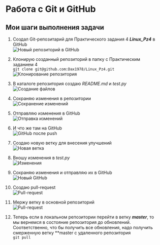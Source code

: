 # Работа с Git и GitHub

## Мои шаги выполнения задачи
1. Создал Git-репозитарий для Практического задания 4 ***Linux_Pz4*** в GitHub<br>
    ![Новый репозиторий в GitHub](./GitHub.png)

2. Клонирую созданный репозиторий в папку с Практическим заданием 4<br>
    `git clone git@github.com:Dax1978/Linux_Pz4.git`<br>
    ![Клонирование репозитория](./git_clone.png)

3. В каталоге репозитория создаю *README.md* и *test.py*<br>
    ![Создание файлов](./create_files.png)

4. Сохраняю изменения в репозитории<br>
    ![Сохранение изменений](./git_commit.png)<br>

5. Отправляю изменения в GitHub<br>
    ![Отправка изменений](./git_push.png)

6. И что же там на GitHub<br>
    ![GitHub после push](./github_push.png)

7. Создаю новую ветку для внесения улучшений<br>
    ![Новая ветка](./git_checkout.png)

8. Вношу изменения в *test.py*<br>
    ![Изменения](./test_update.png)

9. Сохраняю изменения и отправляю их в GitHub<br>
    ![Новый GitHub](./github_update.png)

10. Создаю pull-request<br>
    ![Pull-request](./github_pullrequest.png)

11. Мержу ветку в основной репозиторий<br>
    ![Pull-request](./github_merge.png)

12. Теперь если в локальном репозитории перейти в ветку ***master***, то мы вернемся в состояние репозитория до обновлений. Соответственно, что бы получить все обновления, надо получить смерженную ветку **master с удаленного репозитория<br>
    `git pull`
